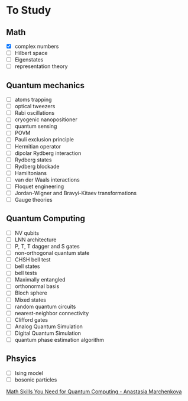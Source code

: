 # To Study

## Math

* [X] complex numbers
* [ ] Hilbert space
* [ ] Eigenstates
* [ ] representation theory

## Quantum mechanics

* [ ] atoms trapping
* [ ] optical tweezers
* [ ] Rabi oscillations
* [ ] cryogenic nanopositioner
* [ ] quantum sensing
* [ ] POVM
* [ ] Pauli exclusion principle
* [ ] Hermitian operator
* [ ] dipolar Rydberg interaction
* [ ] Rydberg states
* [ ] Rydberg blockade
* [ ] Hamiltonians
* [ ] van der Waals interactions
* [ ] Floquet engineering
* [ ] Jordan-Wigner and Bravyi-Kitaev transformations
* [ ] Gauge theories

## Quantum Computing

* [ ] NV qubits
* [ ] LNN architecture
* [ ] P, T, T dagger and S gates
* [ ] non-orthogonal quantum state
* [ ] CHSH bell test
* [ ] bell states
* [ ] bell tests
* [ ] Maximally entangled
* [ ] orthonormal basis
* [ ] Bloch sphere
* [ ] Mixed states
* [ ] random quantum circuits
* [ ] nearest-neighbor connectivity
* [ ] Clifford gates
* [ ] Analog Quantum Simulation
* [ ] Digital Quantum Simulation
* [ ] quantum phase estimation algorithm

## Phsyics

* [ ] Ising model
* [ ] bosonic particles

[Math Skills You Need for Quantum Computing - Anastasia Marchenkova](https://youtu.be/_v1_mlzyxs0)
